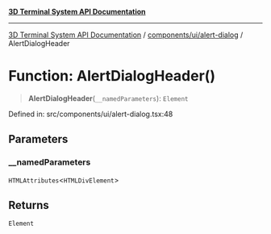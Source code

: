 [**3D Terminal System API Documentation**](../../../../README.md)

***

[3D Terminal System API Documentation](../../../../README.md) / [components/ui/alert-dialog](../README.md) / AlertDialogHeader

# Function: AlertDialogHeader()

> **AlertDialogHeader**(`__namedParameters`): `Element`

Defined in: src/components/ui/alert-dialog.tsx:48

## Parameters

### \_\_namedParameters

`HTMLAttributes`\<`HTMLDivElement`\>

## Returns

`Element`
